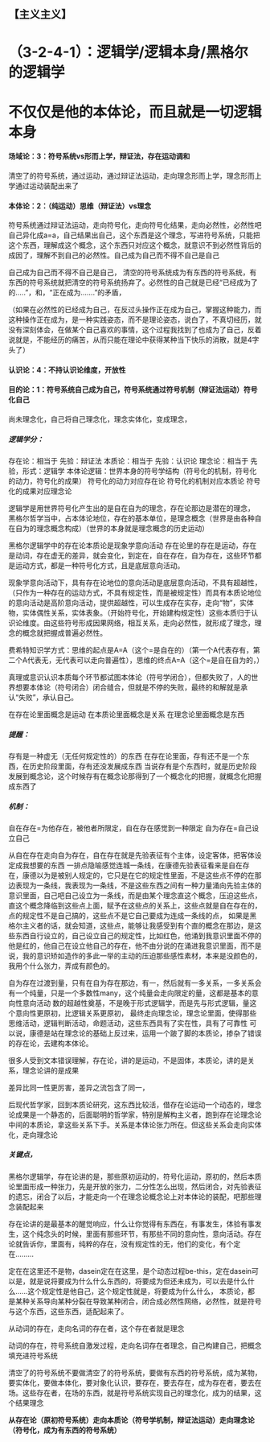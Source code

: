 ## 【主义主义】

# （3-2-4-1）：逻辑学/逻辑本身/黑格尔的逻辑学

# 不仅仅是他的本体论，而且就是一切逻辑本身

#### **场域论：3**：**符号系统vs形而上学，辩证法，存在运动调和**

清空了的符号系统，通过运动，通过辩证法运动，走向理念形而上学，理念形而上学通过运动装配出来了



#### **本体论：2**：**（纯运动）思维（辩证法）vs理念**

符号系统通过辩证法运动，走向符号化，走向符号化结果，走向必然性，必然性吧自己异化成a=a，自己结果出自己，这个东西是这个理念，写进符号系统，只能把这个东西，理解成这个概念，这个东西只对应这个概念，就意识不到必然性背后的成因了，理解不到自己的必然性。自己成为自己而不得不自己是自己

自己成为自己而不得不自己是自己，
清空的符号系统成为有东西的符号系统，有东西的符号系统就把清空的符号系统扬弃了。必然性的自己就是已经“已经成为了的.....”，和，“正在成为.......”的矛盾，

（如果在必然性的已经成为自己，在反过头操作正在成为自己，掌握这种能力，而这种操作正在成为，是一种实践姿态，而不是理论姿态，说白了，不真切经历，就没有深刻体会，在做某个自己喜欢的事情，这个过程我找到了也成为了自己，反着说就是，不能经历的痛苦，从而只能在理论中获得某种当下快乐的消散，就是4字头了）



#### **认识论：4**：**不持认识论维度，开放性**



#### **目的论：1**：**符号系统自己成为自己，符号系统通过符号机制（辩证法运动）符号化自己**

尚未理念化，自己将自己理念化，理念实体化，变成理念，



##### **逻辑学分**：

存在论：相当于 先验：辩证法
本质论：相当于 先验：认识论
理念论：相当于 先验，形式：逻辑学
本体论逻辑：世界本身的符号学结构（符号化的机制，符号化的动力，符号化的成果）
符号化的动力对应存在论
符号化的机制对应本质论
符号化的成果对应理念论

逻辑学是用世界符号化产生出的是自在自为的理念，存在论那边是潜在的理念，
黑格尔哲学当中，占本体论地位，存在的基本单位，是理念概念（世界是由各种自在自为的理念概念构成）（世界的本身就是理念概念的历史运动）

黑格尔逻辑学中的存在论本质论是现象学意向活动
存在论里的存在是运动，存在是动词，存在虚无的差异，就会变化，到定在，自在存在，自为存在，这些环节都是运动方式，都是一种符号化方式，且是底层意向活动。

现象学意向活动下，具有存在论地位的意向活动是底层意向活动，不具有超越性，（只作为一种存在的运动方式，不具有规定性，而是被规定性）而具有本质论地位的意向活动是高阶意向活动，提供超越性，可以生成存在实存，走向“物”，实体物，实体偶性关系，实体表象。（开始符号化，开始建构规定性）这些本质归于认识论维度。由这些符号形成因果网络，相互关系，走向必然性，就形成了理念，理念的概念就把握成普遍必然性。

费希特知识学方式：思维的起点是A=A（这个=是自在的）（第一个A代表存有，第二个A代表无，无代表可以走向普遍性），思维的终点A=A（这个=是自在自为的，）


真理或意识认识本质每个环节都试图本体论（符号学闭合），但都失败了，人的世界想要本体论（符号闭合）闭合缝合，但就是不停的失败，最终的和解就是承认“失败”，承认自己。

在存在论里面概念是运动
在本质论里面概念是关系
在理念论里面概念是东西

##### **提醒：**

存有是一种虚无（无任何规定性的）的东西
在存在论里面，存有还不是一个东西，在历史阶段里面，存有还没发展成东西
当说存有是个东西时，就是历史阶段发展到概念论，这个时候存有在概念论那得到了一个概念化的把握，就概念化把握成东西了

##### 机制：

自在存在=为他存在，被他者所限定，自在存在感觉到一种限定
自为存在=自己设立自己

从自在存在走向自为存在，自在存在就是先验表征有个主体，设定客体，把客体设定成我想要的东西
一排点隐喻感觉连城一条线，在康德先验表征看来是自在存在，康德以为是被别人规定的，它只是在它的规定性里面，不是这些点不停的在那边表现为一条线，我表现为一条线，不是这些东西之间有一种力量涌向先验主体的意识里面，自己吧自己设立为一条线，而是由某个理念直这个概念，压迫这些点，直这个概念降临到这些点上面，赋予在这些点的关系上，这些点就是自在存在的，点的规定性不是自己搞的，这些点不是它自己要成为连成一条线的点，
如果是黑格尔主义者的话，就会知道，这些点，能够让我感受到有个直的概念在那边，是这些东西自行设立的，自己设立自己的规定性，比如红色，他涌到我意识里面不停的他是红的，他自己在设立他自己的存在，他不由分说的在涌进我意识里面，而不是说，我的意识矫如造作的多此一举的主动的压迫那些感性素材，本来是没颜色的，我用个什么张力，弄成有颜色的。

自为存在过渡到量，只有在自为存在那边，有一，然后就有一多关系，一多关系会有一个纯量，只是一个多数性many，这个纯量会走向限定的量，这都是基本的意向性意向活动
数的超越性奠基，不是晚于形式逻辑学，而是先与形式逻辑，量这个意向性更原初，比逻辑关系更原初，
最终走向理念论，理念论里面，使得那些思维活动，逻辑判断活动，命题活动，这些东西具有了实在性，具有了可靠性
可以说，康德是站在理念论的基础上反过来，运用一个跛了脚的本质论，掺杂了错误的存在论，去建构本体论。

很多人受到文本错误理解，存在论，讲的是运动，不是固体，本质论，讲的是关系，理念论讲的是成果

差异比同一性更厉害，差异之流包含了同一，

后现代哲学家，回到本质论研究，这东西比较活，借存在论运动一个动态的，理念论成果是一个静态的，后面聪明的哲学家，特别是解构主义者，跑到存在论理念论中间的本质论，拿这些关系下手。关系是本体论张力所在。但这些关系会走向实体化，走向理念论

##### **关键点**，

黑格尔逻辑学，存在论讲的是，那些原初运动的，符号化运动，原初的，然后本质论里面形成一种张力，先是开放的张力，二分性怎么出现，然后闭合，对先验表征的遗忘，闭合了以后，才能走向一个在理念论概念论上对本体论的装配，吧那些理念装配起来

存在论讲的是最基本的醒觉响应，什么让你觉得有东西在，有事发生，体验有事发生，这个纯念头的时候，里面有那些环节，有那些不同的意向性，意向活动。存在论就告诉你，里面有，纯粹的存在，没有规定性的无，他们的变化，有个定在.........

定在在这里还不是物，dasein定在在这里，是个动态过程be-this，定在dasein可以是，就是说将要成为什么什么东西的，将要成为但还未成为，可以去是什么什么......这个规定性是他自己，这个规定性就是，将要成为什么什么，
本质论，都是某种关系导向某种分裂在导致某种闭合，闭合成必然性网络，必然性，就是符号与这个东西，这些东西，适配起来了。

从动词的存在，走向名词的存在者，这个存在者就是理念

动词的存在，符号系统自激发过程，走向名词存在者理念，自己构建自己，把概念填充进符号系统

清空了的符号系统不要做清空了的符号系统，要做有东西的符号系统，成为某物，要实体化，要做本体化，要对象化认识，要存在，要去存在，成为存在者，要去在场。这些存在者，在场的东西，就是符号系统实现自己的理念化，成为的结果，这个结果理念

**从存在论（原初符号系统）走向本质论（符号学机制，辩证法运动）走向理念论（符号化，成为有东西的符号系统）**